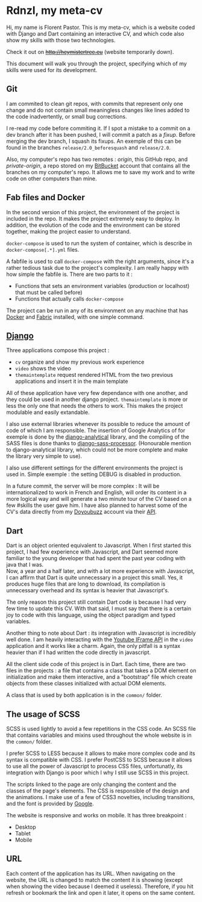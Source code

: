 Rdnzl, my meta-cv
============================

Hi, my name is Florent Pastor. 
This is my meta-cv, which is a website coded with Django and Dart containing an interactive CV, 
and which code also show my skills with those two technologies.

Check it out on ~~http://heymistertree.eu~~ (website temporarily down).

This document will walk you through the project, specifying which of my skills were used for its development.

Git
---

I am commited to clean git repos, with commits that represent only one change
and do not contain small meaningless changes like lines added to the code
inadvertently, or small bug corrections. 

I re-read my code before commiting it. If I spot a mistake to a commit on a dev
branch after it has been pushed, I will commit a patch as a *fixup*. Before 
merging the dev branch, I squash its fixups. An exemple of this can be found in 
the branches ```release/2.0_beforesquash``` and ```release/2.0```.

Also, my computer's repo has two remotes : *origin*, this GitHub repo, and *private-origin*,
a repo stored on my [BitBucket](http://bitbucket.org/) account that contains all the branches on my computer's repo.
It allows me to save my work and to write code on other computers than mine.

Fab files and Docker
--------------------

In the second version of this project, the environment of the project is
included in the repo. It makes the project extremely easy to deploy. In
addition, the evolution of the code and the environment can be stored together,
making the project easier to understand.

```docker-compose``` is used to run the system of container, which is describe
in ```docker-compose[.*].yml``` files. 

A fabfile is used to call ```docker-compose``` with the right arguments, since 
it's a rather tedious task due to the project's complexity.
I am really happy with how simple the fabfile is. There are two parts to it : 
- Functions that sets an environment variables (production or localhost) that
  must be called before)
- Functions that actually calls ```docker-compose```

The project can be run in any of its environment on any machine that has
[Docker](https://www.docker.com/)
and [Fabric](http://www.fabfile.org/) installed, with one simple command.

[Django](https://www.youtube.com/watch?v=IAooXLAPoBQ)
-----------------------------------------------------
Three applications compose this project :

* ```cv``` organize and show my previous work experience
* ```video``` shows the video
* ```themaintemplate``` request rendered HTML from the two previous
  applications and insert it in the main template

All of these application have very few dependance with one another, and they
could be used in another django project. ```themaintemplate``` is more or less 
the only one that needs the others to work.  This makes the project modulable 
and easily extandable.

I also use external libraries whenever its possible to reduce the amount of code
of which I am responsible. The insertion of Google Analytics of for exemple is
done by the [django-analytical](https://github.com/jcassee/django-analytical) 
library, and the compiling of the SASS files is done thanks to
[django-sass-processor](https://github.com/jrief/django-sass-processor).
(Honourable mention to django-analytical library, which could not be more
complete and make the library very simple to use).

I also use different settings for the different environments the project is
used in. Simple exemple : the setting DEBUG is disabled in production.

In a future commit, the server will be more complex : It will be internationalized to work in French and English,
will order its content in a more logical way and will generate a two minute tour of the CV based on a few \#skills the user gave him.
I have also planned to harvest some of the CV's data directly from my [Doyoubuzz](http://www.doyoubuzz.com/) account via their [API](http://doc.doyoubuzz.com/).

Dart
----
Dart is an object oriented equivalent to Javascript. When I first started this
project, I had few experience with Javascript, and Dart seemed more familiar to
the young developer that had spent the past year coding with java that I was.  
Now, a year and a half later, and with a lot more experience with Javascript, I 
can affirm that Dart is quite unnecessary in a project this small. Yes, it
produces huge files that are long to download, its compilation is 
unnecessary overhead and its syntax is heavier that Javascript's.

The only reason this project still contain Dart code is because I had very few
time to update this CV. With that said, I must say that there is a certain joy
to code with this language, using the object paradigm and typed variables. 

Another thing to note about Dart : its integration with Javascript is 
incredibly well done. I am heavily interacting with the [Youtube IFrame
API](https://developers.google.com/youtube/iframe_api_reference) in the 
```video``` application and it works like a charm. Again, the only pitfall is a
syntax heavier than if I had written the code directly in javascript.

All the client side code of this project is in Dart. Each time, there are two
files in the projects :  a file that contains a class that takes a DOM element 
on initialization and make them interactive, and a "bootstrap" file which create 
objects from these classes initialized with actual DOM elements.

A class that is used by both application is in the ```common/``` folder.

The usage of SCSS
----------------
SCSS is used lightly to avoid a few repetitions in the CSS code. An SCSS file
that contains variables and mixins used throughout the whole website is in the
```common/``` folder.

I prefer SCSS to LESS because it allows to make more complex code and its
syntax is compatible with CSS. I prefer PostCSS to SCSS because it allows to
use all the power of Javascript to process CSS files, unfortunatly, its
integration with Django is poor which I why I still use SCSS in this project.

The scripts linked to the page are only changing the content and the classes of the page's elements.
The CSS is responsible of the design and the animations. I make use of a few of CSS3 novelties, including transitions,
and the font is provided by [Google](http://www.google.com/fonts).

The website is responsive and works on mobile. It has three breakpoint : 
- Desktop
- Tablet
- Mobile

URL
---
Each content of the application has its URL. 
When navigating on the website, the URL is changed to match the content it is showing (except when showing the video because I deemed it useless).
Therefore, if you hit refresh or bookmark the link and open it later, it opens on the same content.
